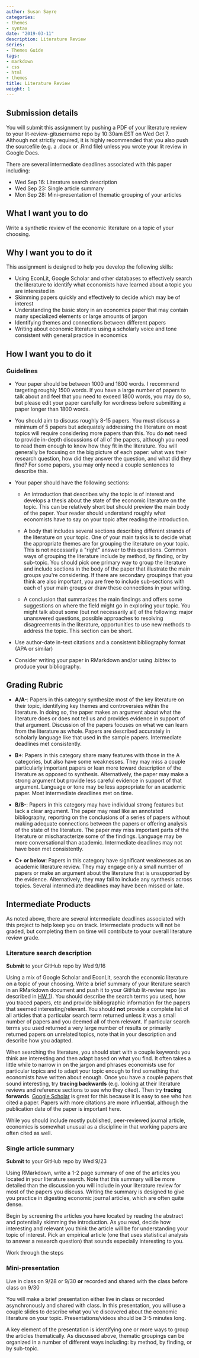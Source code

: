 ```yaml
---
author: Susan Sayre
categories:
- themes
- syntax
date: "2019-03-11"
description: Literature Review
series:
- Themes Guide
tags:
- markdown
- css
- html
- themes
title: Literature Review
weight: 1
---
```


## Submission details

You will submit this assignment by pushing a PDF of your literature review to your lit-review-gitusername repo by 10:30am EST on Wed Oct 7. Although not strictly required, it is highly recommended that you also push the sourcefile (e.g. a .docx or .Rmd file) unless you wrote your lit review in Google Docs.

There are several intermediate deadlines associated with this paper including:

- Wed Sep 16: Literature search description
- Wed Sep 23: Single article summary
- Mon Sep 28: Mini-presentation of thematic grouping of your articles

## **What** I want you to do

Write a synthetic review of the economic literature on a topic of your choosing.

## **Why** I want you to do it

This assignment is designed to help you develop the following skills:

- Using EconLit, Google Scholar and other databases to effectively search the literature to identify what economists have learned about a topic you are interested in
- Skimming papers quickly and effectively to decide which may be of interest
- Understanding the basic story in an economics paper that may contain many specialized elements or large amounts of jargon
- Identifying themes and connections between different papers
- Writing about economic literature using a scholarly voice and tone consistent with general practice in economics

## **How** I want you to do it

### Guidelines

- Your paper should be between 1000 and 1800 words. I recommend targeting roughly 1500 words. If you have a large number of papers to talk about and feel that you need to exceed 1800 words, you  may do so, but please edit your paper carefully for wordiness before submitting a paper longer than 1800 words.

- You should aim to discuss roughly 8-15 papers. You must discuss a minimum of 5 papers but adequately addressing the literature on most topics will require considering more papers than this. You do **not** need to provide in-depth discussions of all of the papers, although you need to read them enough to know how they fit in the literature. You will generally be focusing on the big picture of each paper: what was their research question, how did they answer the question, and what did they find? For some papers, you may only need a couple sentences to describe this.

- Your paper should have the following sections:

    * An introduction that describes why the topic is of interest and develops a thesis about the state of the economic literature on the topic. This can be relatively short but should preview the main body of the paper. Your reader should understand roughly what economists have to say on your topic after reading the introduction.
    
    * A body that includes several sections describing different strands of the literature on your topic. One of your main tasks is to decide what the appropriate themes are for grouping the literature on your topic. This is not necessarily a "right" answer to this questions. Common ways of grouping the literature include by method, by finding, or by sub-topic. You should pick one primary way to group the literature and include sections in the body of the paper that illustrate the main groups you're considering. If there are secondary groupings that you think are also important, you are free to include sub-sections with each of your main groups or draw these connections in your writing.
    
    * A conclusion that summarizes the main findings and offers some suggestions on where the field might go in exploring your topic. You might talk about some (but not necessarily all) of the following: major unanswered questions, possible approaches to resolving disagreements in the literature, opportunities to use new methods to address the topic. This section can be short.
    
- Use author-date in-text citations and a consistent bibliography format (APA or similar)

- Consider writing your paper in RMarkdown and/or using .bibtex to produce your bibliography.

## Grading Rubric

- **A/A-**: Papers in this category synthesize most of the key literature on their topic, identifying key themes and controversies within the literature. In doing so, the paper makes an argument about what the literature does or does not tell us and provides evidence in support of that argument. Discussion of the papers focuses on what we can learn from the literature as whole. Papers are described accurately in scholarly language like that used in the sample papers. Intermediate deadlines met consistently.

- **B+**: Papers in this category share many features with those in the A categories, but also have some weaknesses. They may miss a couple particularly important papers or lean more toward description of the literature as opposed to synthesis. Alternatively, the paper may make a strong argument but provide less careful evidence in support of that argument. Language or tone may be less appropriate for an academic paper. Most intermediate deadlines met on time.

- **B/B-**: Papers in this category may have individual strong features but lack a clear argument. The paper may read like an annotated bibliography, reporting on the conclusions of a series of papers without making adequate connections between the papers or offering analysis of the state of the literature. The paper may miss important parts of the literature or mischaracterize some of the findings. Language may be more conversational than academic. Intermediate deadlines may not have been met consistently.

- **C+ or below**: Papers in this category have significant weaknesses as an academic literature review. They may engage only a small number of papers or make an argument about the literature that is unsupported by the evidence. Alternatively, they may fail to include any synthesis across topics. Several intermediate deadlines may have been missed or late.

## Intermediate Products

As noted above, there are several intermediate deadlines associated with this project to help keep you on track. Intermediate products will not be graded, but completing them on time will contribute to your overall literature review grade.

### Literature search description

**Submit** to your GitHub repo by Wed 9/16

Using a mix of Google Scholar and EconLit, search the economic literature on a topic of your choosing. Write a brief summary of your literature search in an RMarkdown document and push it to your GitHub lit-review repo (as described in [HW 1](https://eco280smith.netlify.app/materials/homework/hw1-git-basics/#initialize-your-lit-review-repo)). You should describe the search terms you used, how you traced papers, etc and provide bibliographic information for the papers that seemed interesting/relevant. You should **not** provide a complete list of all articles that a particular search term returned unless it was a small number of papers and you deemed all of them relevant. If particular search terms you used returned a very large number of results or primarily returned papers on unrelated topics, note that in your description and describe how you adapted. 

When searching the literature, you should start with a couple keywords you think are interesting and then adapt based on what you find. It often takes a little while to narrow in on the jargon and phrases economists use for particular topics and to adapt your topic enough to find something that economists have written about enough. Once you have a couple papers that sound interesting, try **tracing backwards** (e.g. looking at their literature reviews and reference sections to see who they cited). Then try **tracing forwards**. [Google Scholar](http://scholar.google.com) is great for this because it is easy to see who has cited a paper. Papers with more citations are more influential, although the publication date of the paper is important here.

While you should include mostly published, peer-reviewed journal article, economics is somewhat unusual as a discipline in that working papers are often cited as well.

### Single article summary

**Submit** to your GitHub repo by Wed 9/23

Using RMarkdown, write a 1-2 page summary of one of the articles you located in your literature search. Note that this summary will be more detailed than the discussion you will include in your literature review for most of the papers you discuss. Writing the summary is designed to give you practice in digesting economic journal articles, which are often quite dense.

Begin by screening the articles you have located by reading the abstract and potentially skimming the introduction. As you read, decide how interesting and relevant you think the article will be for understanding your topic of interest. Pick an empirical article (one that uses statistical analysis to answer a research question) that sounds especially interesting to you.

Work through the steps

### Mini-presentation

Live in class on 9/28 or 9/30 **or** recorded and shared with the class before class on 9/30

You will make a brief presentation either live in class or recorded asynchronously and shared with class. In this presentation, you will use a couple slides to describe what you've discovered about the economic literature on your topic. Presentations/videos should be 3-5 minutes long. 

A key element of the presentation is identifying one or more ways to group the articles thematically. As discussed above, thematic groupings can be organized in a number of different ways including: by method, by finding, or by sub-topic.